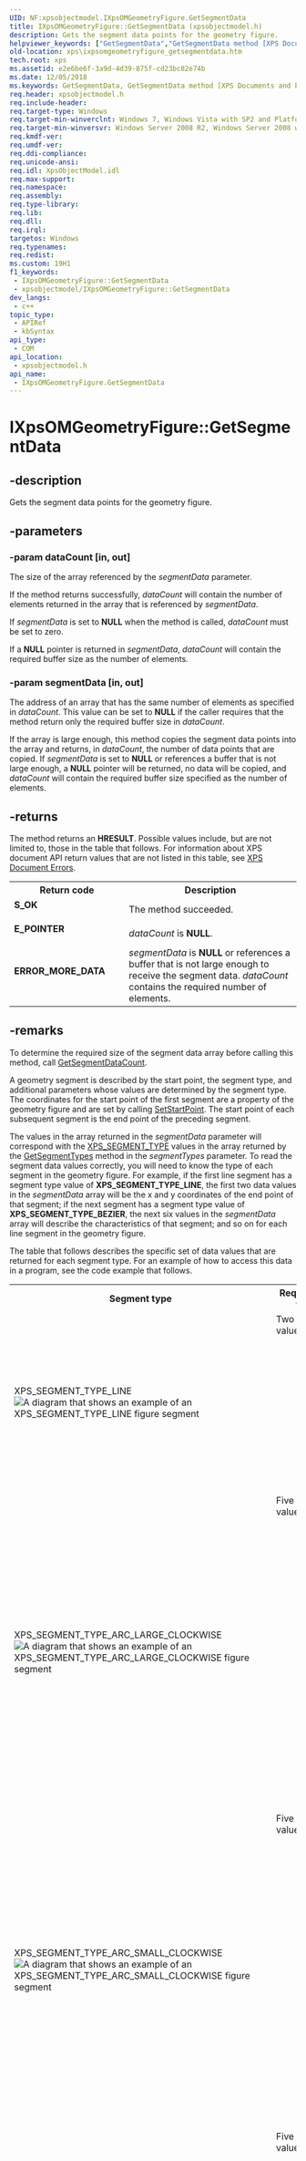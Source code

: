 ```yaml
---
UID: NF:xpsobjectmodel.IXpsOMGeometryFigure.GetSegmentData
title: IXpsOMGeometryFigure::GetSegmentData (xpsobjectmodel.h)
description: Gets the segment data points for the geometry figure.
helpviewer_keywords: ["GetSegmentData","GetSegmentData method [XPS Documents and Packaging]","GetSegmentData method [XPS Documents and Packaging]","IXpsOMGeometryFigure interface","IXpsOMGeometryFigure interface [XPS Documents and Packaging]","GetSegmentData method","IXpsOMGeometryFigure.GetSegmentData","IXpsOMGeometryFigure::GetSegmentData","xps.ixpsomgeometryfigure_getsegmentdata","xpsobjectmodel/IXpsOMGeometryFigure::GetSegmentData"]
old-location: xps\ixpsomgeometryfigure_getsegmentdata.htm
tech.root: xps
ms.assetid: e2e6be6f-3a9d-4d39-875f-cd23bc82e74b
ms.date: 12/05/2018
ms.keywords: GetSegmentData, GetSegmentData method [XPS Documents and Packaging], GetSegmentData method [XPS Documents and Packaging],IXpsOMGeometryFigure interface, IXpsOMGeometryFigure interface [XPS Documents and Packaging],GetSegmentData method, IXpsOMGeometryFigure.GetSegmentData, IXpsOMGeometryFigure::GetSegmentData, xps.ixpsomgeometryfigure_getsegmentdata, xpsobjectmodel/IXpsOMGeometryFigure::GetSegmentData
req.header: xpsobjectmodel.h
req.include-header: 
req.target-type: Windows
req.target-min-winverclnt: Windows 7, Windows Vista with SP2 and Platform Update for Windows Vista [desktop apps \| UWP apps]
req.target-min-winversvr: Windows Server 2008 R2, Windows Server 2008 with SP2 and Platform Update for Windows Server 2008 [desktop apps \| UWP apps]
req.kmdf-ver: 
req.umdf-ver: 
req.ddi-compliance: 
req.unicode-ansi: 
req.idl: XpsObjectModel.idl
req.max-support: 
req.namespace: 
req.assembly: 
req.type-library: 
req.lib: 
req.dll: 
req.irql: 
targetos: Windows
req.typenames: 
req.redist: 
ms.custom: 19H1
f1_keywords:
 - IXpsOMGeometryFigure::GetSegmentData
 - xpsobjectmodel/IXpsOMGeometryFigure::GetSegmentData
dev_langs:
 - c++
topic_type:
 - APIRef
 - kbSyntax
api_type:
 - COM
api_location:
 - xpsobjectmodel.h
api_name:
 - IXpsOMGeometryFigure.GetSegmentData
---
```


# IXpsOMGeometryFigure::GetSegmentData


## -description

Gets the segment data points for the geometry figure.

## -parameters

### -param dataCount [in, out]

The size of the array referenced by the <i>segmentData</i> parameter.

If the method returns successfully, <i>dataCount</i> will contain the number of elements returned in the array that is referenced by <i>segmentData</i>.

If <i>segmentData</i> is set to <b>NULL</b> when the method is called,   <i>dataCount</i> must be set to zero.

  If a <b>NULL</b> pointer is returned in <i>segmentData</i>, <i>dataCount</i> will contain the required buffer size as the number of elements.

### -param segmentData [in, out]

The address of an array that has the same number of elements as specified in <i>dataCount</i>. This value can be set to <b>NULL</b> if the caller requires that the method return only the required buffer size in <i>dataCount</i>.

If the array is large enough, this method copies the segment data points into the array and  returns, in <i>dataCount</i>, the number of data points that are copied. If <i>segmentData</i> is set to <b>NULL</b> or references a buffer that is not large enough, a <b>NULL</b> pointer will be returned, no data will be copied, and <i>dataCount</i> will contain the  required buffer size specified as the number of elements.

## -returns

The method returns an <b>HRESULT</b>. Possible values include, but are not limited to, those in the table that follows. For information about  XPS document API return values that are not listed in this table, see <a href="/previous-versions/windows/desktop/dd372955(v=vs.85)">XPS Document Errors</a>.

<table>
<tr>
<th>Return code</th>
<th>Description</th>
</tr>
<tr>
<td width="40%">
<dl>
<dt><b>S_OK</b></dt>
</dl>
</td>
<td width="60%">
The method succeeded.

</td>
</tr>
<tr>
<td width="40%">
<dl>
<dt><b>E_POINTER</b></dt>
</dl>
</td>
<td width="60%">
<i>dataCount</i> is <b>NULL</b>.

</td>
</tr>
<tr>
<td width="40%">
<dl>
<dt><b>ERROR_MORE_DATA</b></dt>
</dl>
</td>
<td width="60%">
<i>segmentData</i> is <b>NULL</b> or references a buffer that is not large enough to receive the segment data. <i>dataCount</i> contains the required number of elements.

</td>
</tr>
</table>

## -remarks

To determine the required size of the segment data array before calling this method, call <a href="/windows/desktop/api/xpsobjectmodel/nf-xpsobjectmodel-ixpsomgeometryfigure-getsegmentdatacount">GetSegmentDataCount</a>. 

A geometry segment is described by the start point, the segment type, and additional parameters whose values are determined by the segment type. The coordinates for the start point of the first segment are a property of the geometry figure and  are set by calling <a href="/windows/desktop/api/xpsobjectmodel/nf-xpsobjectmodel-ixpsomgeometryfigure-setstartpoint">SetStartPoint</a>. The start point of each subsequent segment is the end point of the preceding segment.

The values  in the array returned in the <i>segmentData</i>  parameter will  correspond with the <a href="/windows/win32/api/xpsobjectmodel/ne-xpsobjectmodel-xps_segment_type">XPS_SEGMENT_TYPE</a> values  in the array returned by the <a href="/windows/desktop/api/xpsobjectmodel/nf-xpsobjectmodel-ixpsomgeometryfigure-getsegmenttypes">GetSegmentTypes</a> method in the <i>segmentTypes</i>  parameter. To read the segment data values correctly, you will need to know the type of each segment in the geometry figure. For example, if the first line segment has a segment type value of <b>XPS_SEGMENT_TYPE_LINE</b>, the first two data values in the <i>segmentData</i> array will be the x and y coordinates of the end point of  that segment; if the next segment has a segment type value of <b>XPS_SEGMENT_TYPE_BEZIER</b>, the next six values in the <i>segmentData</i> array will describe the characteristics of that segment; and so on for each line segment in the geometry figure.

The table that follows describes the specific set of data values that are returned for each segment type. For an example of how to access this data in a program, see the code example that follows.

<table>
<tr>
<th>Segment type</th>
<th>Required data values </th>
</tr>
<tr>
<td>
XPS_SEGMENT_TYPE_LINE

<img alt="A diagram that shows an example of an XPS_SEGMENT_TYPE_LINE figure segment" src="./images/segment_type_line.png"/>

</td>
<td>
Two data values:

<dl>
<dd>x-coordinate of the segment line's end point.</dd>
<dd>y-coordinate of the segment line's end point.</dd>
</dl>
</td>
</tr>
<tr>
<td>
XPS_SEGMENT_TYPE_ARC_LARGE_CLOCKWISE

<img alt="A diagram that shows an example of an XPS_SEGMENT_TYPE_ARC_LARGE_CLOCKWISE figure segment" src="./images/segment_type_arc_lc.png"/>

</td>
<td>
Five data values:

<dl>
<dd>x-coordinate of the arc's end point.</dd>
<dd>y-coordinate of the arc's end point.</dd>
<dd>Length of the ellipse's radius along the  x-axis.</dd>
<dd>Length of the ellipse's radius along the  y-axis.</dd>
<dd>Rotation angle.</dd>
</dl>
</td>
</tr>
<tr>
<td>
XPS_SEGMENT_TYPE_ARC_SMALL_CLOCKWISE

<img alt="A diagram that shows an example of an XPS_SEGMENT_TYPE_ARC_SMALL_CLOCKWISE figure segment" src="./images/segment_type_arc_sc.png"/>

</td>
<td>
Five data values:

<dl>
<dd>x-coordinate of the arc's end point.</dd>
<dd>y-coordinate of the arc's end point.</dd>
<dd>Length of the ellipse's radius along the  x-axis.</dd>
<dd>Length of the ellipse's radius along the  y-axis.</dd>
<dd>Rotation angle.</dd>
</dl>
</td>
</tr>
<tr>
<td>
XPS_SEGMENT_TYPE_ARC_LARGE_COUNTERCLOCKWISE

<img alt="A diagram that shows an example of an XPS_SEGMENT_TYPE_ARC_LARGE_CLOCKWISE figure segment" src="./images/segment_type_arc_lcc.png"/>

</td>
<td>
Five data values:

<dl>
<dd>x-coordinate of the arc's end point.</dd>
<dd>y-coordinate of the arc's end point.</dd>
<dd>Length of the ellipse's radius along the  x-axis.</dd>
<dd>Length of the ellipse's radius along the  y-axis.</dd>
<dd>Rotation angle.</dd>
</dl>
</td>
</tr>
<tr>
<td>
XPS_SEGMENT_TYPE_ARC_SMALL_COUNTERCLOCKWISE

<img alt="A diagram that shows an example of an XPS_SEGMENT_TYPE_ARC_SMALL_COUNTERCLOCKWISE figure segment" src="./images/segment_type_arc_scc.png"/>

</td>
<td>
Five data values:

<dl>
<dd>x-coordinate of the arc's end point.</dd>
<dd>y-coordinate of the arc's end point.</dd>
<dd>Length of the ellipse's radius along the  x-axis.</dd>
<dd>Length of the ellipse's radius along the  y-axis.</dd>
<dd>Rotation angle.</dd>
</dl>
</td>
</tr>
<tr>
<td>
XPS_SEGMENT_TYPE_BEZIER

<img alt="A diagram that shows an example of an XPS_SEGMENT_TYPE_BEZIER figure segment" src="./images/segment_type_bezier.png"/>

</td>
<td>
Six data values:

<dl>
<dd>x-coordinate of the Bezier curve's first control point.</dd>
<dd>y-coordinate of the Bezier curve's first control point.</dd>
<dd>x-coordinate of the Bezier curve's second control point.</dd>
<dd>y-coordinate of the Bezier curve's second control point.</dd>
<dd>x-coordinate of the Bezier curve's end point.</dd>
<dd>y-coordinate of the Bezier curve's end point.</dd>
</dl>
</td>
</tr>
<tr>
<td>
XPS_SEGMENT_TYPE_QUADRATIC_BEZIER

<img alt="A diagram that shows an example of an XPS_SEGMENT_TYPE_QUADRATIC_BEZIER figure segment" src="./images/segment_type_quad_bezier.png"/>

</td>
<td>
Four data values:

<dl>
<dd>x-coordinate of the Quad Bezier curve's control point.</dd>
<dd>y-coordinate of the Quad Bezier curve's control point.</dd>
<dd>x-coordinate of the Quad Bezier curve's end point.</dd>
<dd>y-coordinate of the Quad Bezier curve's end point.</dd>
</dl>
</td>
</tr>
</table>
 

The following code example accesses the different data points of each segment type  in a geometry figure.


```cpp
    // currentFigure is the pointer to an IXpsOMGeometryFigure
    // that contains the segment data to examine

    HRESULT             hr = S_OK;
    UINT32              numSegments = 0;
    UINT32              numSegmentDataPoints = 0;
    XPS_SEGMENT_TYPE    *segmentTypes = NULL;
    FLOAT               *segmentDataPoints = NULL;
    BOOL                *segmentStrokes = NULL;

    // get number of segments in this figure
    hr = currentFigure->GetSegmentCount (&numSegments);

    if (SUCCEEDED(hr))
    {
        // allocate array for segment data types
        segmentTypes = new (std::nothrow) XPS_SEGMENT_TYPE[numSegments];
        if (segmentTypes == NULL) { hr = E_OUTOFMEMORY; }
    }

    if (SUCCEEDED(hr))
    {
        // allocate array for segment strokes
        segmentStrokes = new (std::nothrow) BOOL[numSegments];
        if (segmentStrokes == NULL) { hr = E_OUTOFMEMORY; }
    }

    if (SUCCEEDED(hr))
    {
        // get array of segment data types
        hr = currentFigure->GetSegmentTypes (&numSegments, segmentTypes);
    }

    if (SUCCEEDED(hr))
    {
        // get size of segment data array
        hr = currentFigure->GetSegmentDataCount (&numSegmentDataPoints);
    }

    if (SUCCEEDED(hr))
    {
        // get array to hold segment data points
        segmentDataPoints = new (std::nothrow) FLOAT[numSegmentDataPoints];
        if (segmentDataPoints == NULL) { hr = E_OUTOFMEMORY; }
    }

    if (SUCCEEDED(hr))
    {
        // get segment data points
        hr = currentFigure->GetSegmentData (
            &numSegmentDataPoints, segmentDataPoints);
    }

    if (SUCCEEDED(hr))
    {
        // process segment data
        UINT32           thisSegment = 0;
        XPS_SEGMENT_TYPE *thisSegmentType = segmentTypes;
        XPS_SEGMENT_TYPE *lastSegmentType = NULL;
        FLOAT            *thisSegmentDataPoint = segmentDataPoints;
        FLOAT            *lastSegmentsDataPoint = NULL;

        // points to element just after valid array
        // valid pointers are < this value and  >= &segmentTypes[0]
        lastSegmentType = &segmentTypes[numSegments]; 
        // points to element just after valid array
        // valid pointers are < this value and >= &segmentDataPoints[0]
        lastSegmentsDataPoint = &segmentDataPoints[numSegmentDataPoints];

        // look at each segment that was returned
        while (thisSegment < numSegments)
        {
            if ((thisSegmentType >= lastSegmentType) || 
                (thisSegmentDataPoint >= lastSegmentsDataPoint))
            {
                // the array data is not correct.
                hr = E_UNEXPECTED;
                break; // out of loop
            } 
            else
            {
                // process the data based on the segment type
                switch (*thisSegmentType) 
                {
                    case    XPS_SEGMENT_TYPE_ARC_LARGE_CLOCKWISE:
                    case    XPS_SEGMENT_TYPE_ARC_LARGE_COUNTERCLOCKWISE:
                    case    XPS_SEGMENT_TYPE_ARC_SMALL_CLOCKWISE:
                    case    XPS_SEGMENT_TYPE_ARC_SMALL_COUNTERCLOCKWISE:
                        {
                        // 5 data points
                        FLOAT    arcEndPoint_x = *thisSegmentDataPoint++;
                        FLOAT    arcEndPoint_y = *thisSegmentDataPoint++;
                        FLOAT    radius_x = *thisSegmentDataPoint++;
                        FLOAT    radius_y = *thisSegmentDataPoint++;
                        FLOAT    angle = *thisSegmentDataPoint++;
                        // do something with these points
                        }
                        break;
                    case    XPS_SEGMENT_TYPE_BEZIER:
                        {
                        // 6 data points
                        FLOAT    controlPoint1_x = *thisSegmentDataPoint++;
                        FLOAT    controlPoint1_y = *thisSegmentDataPoint++;
                        FLOAT    controlPoint2_x = *thisSegmentDataPoint++;
                        FLOAT    controlPoint2_y = *thisSegmentDataPoint++;
                        FLOAT    endPoint_x = *thisSegmentDataPoint++;
                        FLOAT    endPoint_y = *thisSegmentDataPoint++;
                        // do something with these points
                        }
                        break;
                    case    XPS_SEGMENT_TYPE_LINE:
                        {
                        // 2 data points
                        FLOAT    endPoint_x = *thisSegmentDataPoint++;
                        FLOAT    endPoint_y = *thisSegmentDataPoint++;
                        // do something with these points
                        }
                        break;
                    case    XPS_SEGMENT_TYPE_QUADRATIC_BEZIER:
                        {
                        // 4 data points
                        FLOAT    controlPoint_x = *thisSegmentDataPoint++;
                        FLOAT    controlPoint_y = *thisSegmentDataPoint++;
                        FLOAT    endPoint_x = *thisSegmentDataPoint++;
                        FLOAT    endPoint_y = *thisSegmentDataPoint++;
                        // do something with these points
                        }
                        break;
                    default:
                        // unrecognized segment type
                        break;
                }
                // 
                thisSegment++;
                thisSegmentType++;
            }
        }
    }

    delete[] segmentTypes; segmentTypes = NULL;
    delete[] segmentStrokes; segmentStrokes = NULL;
    delete[] segmentDataPoints; segmentDataPoints = NULL;

```

## -see-also

<a href="/windows/desktop/api/xpsobjectmodel/nf-xpsobjectmodel-ixpsomgeometryfigure-getsegmentcount">GetSegmentCount</a>



<a href="/windows/desktop/api/xpsobjectmodel/nf-xpsobjectmodel-ixpsomgeometryfigure-getsegmentdatacount">GetSegmentDataCount</a>



<a href="/windows/desktop/api/xpsobjectmodel/nf-xpsobjectmodel-ixpsomgeometryfigure-getsegmenttypes">GetSegmentTypes</a>



<a href="/windows/desktop/api/xpsobjectmodel/nn-xpsobjectmodel-ixpsomgeometryfigure">IXpsOMGeometryFigure</a>



<a href="https://www.ecma-international.org/activities/XML%20Paper%20Specification/XPS%20Standard%20WD%201.6.pdf">XML Paper Specification</a>



<a href="/previous-versions/windows/desktop/dd372955(v=vs.85)">XPS Document Errors</a>